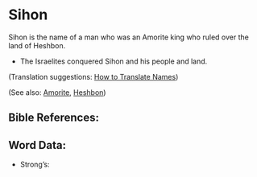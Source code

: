 # Sihon

Sihon is the name of a man who was an Amorite king who ruled over the land of Heshbon.

* The Israelites conquered Sihon and his people and land.

(Translation suggestions: [How to Translate Names](rc://en/ta/man/translate/translate-names))

(See also: [Amorite](../names/amorite.md), [Heshbon](../names/Heshbon.md))

## Bible References:


## Word Data:

* Strong’s:
